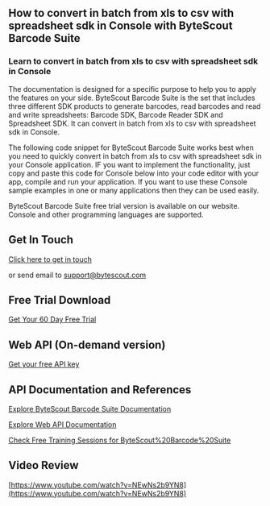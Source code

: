 ## How to convert in batch from xls to csv with spreadsheet sdk in Console with ByteScout Barcode Suite

### Learn to convert in batch from xls to csv with spreadsheet sdk in Console

The documentation is designed for a specific purpose to help you to apply the features on your side. ByteScout Barcode Suite is the set that includes three different SDK products to generate barcodes, read barcodes and read and write spreadsheets: Barcode SDK, Barcode Reader SDK and Spreadsheet SDK. It can convert in batch from xls to csv with spreadsheet sdk in Console.

The following code snippet for ByteScout Barcode Suite works best when you need to quickly convert in batch from xls to csv with spreadsheet sdk in your Console application. IF you want to implement the functionality, just copy and paste this code for Console below into your code editor with your app, compile and run your application. If you want to use these Console sample examples in one or many applications then they can be used easily.

ByteScout Barcode Suite free trial version is available on our website. Console and other programming languages are supported.

## Get In Touch

[Click here to get in touch](https://bytescout.zendesk.com/hc/en-us/requests/new?subject=ByteScout%20Barcode%20Suite%20Question)

or send email to [support@bytescout.com](mailto:support@bytescout.com?subject=ByteScout%20Barcode%20Suite%20Question) 

## Free Trial Download

[Get Your 60 Day Free Trial](https://bytescout.com/download/web-installer?utm_source=github-readme)

## Web API (On-demand version)

[Get your free API key](https://pdf.co/documentation/api?utm_source=github-readme)

## API Documentation and References

[Explore ByteScout Barcode Suite Documentation](https://bytescout.com/documentation/index.html?utm_source=github-readme)

[Explore Web API Documentation](https://pdf.co/documentation/api?utm_source=github-readme)

[Check Free Training Sessions for ByteScout%20Barcode%20Suite](https://academy.bytescout.com/)

## Video Review

[https://www.youtube.com/watch?v=NEwNs2b9YN8](https://www.youtube.com/watch?v=NEwNs2b9YN8)